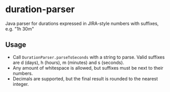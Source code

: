 # duration-parser
Java parser for durations expressed in JIRA-style numbers with suffixes, e.g. "1h 30m"

## Usage
* Call `DurationParser.parseToSeconds` with a string to parse. Valid suffixes are d (days), h (hours), m (minutes) and s (seconds).
* Any amount of whitespace is allowed, but suffixes must be next to their numbers.
* Decimals are supported, but the final result is rounded to the nearest integer.
